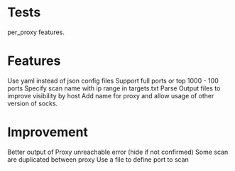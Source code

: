 # Tests
per_proxy features.

# Features
Use yaml instead of json config files
Support full ports or top 1000 - 100 ports
Specify scan name with ip range in targets.txt
Parse Output files to improve visibility by host
Add name for proxy and allow usage of other version of socks.

# Improvement
Better output of Proxy unreachable error (hide if not confirmed)
Some scan are duplicated between proxy
Use a file to define port to scan